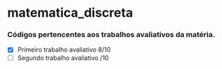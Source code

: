 # matematica_discreta
### Códigos pertencentes aos trabalhos avaliativos da matéria.
 - [x] Primeiro trabalho avaliativo 8/10
 - [ ] Segundo trabalho avaliativo /10
